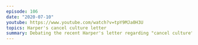 ```yaml
---
episode: 106
date: "2020-07-10"
youtube: https://www.youtube.com/watch?v=tpY9MJa0H3U
topics: Harper's cancel culture letter
summary: Debating the recent Harper's letter regarding "cancel culture"
---
```

